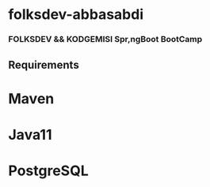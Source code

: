 # folksdev-abbasabdi

### FOLKSDEV && KODGEMISI Spr,ngBoot BootCamp

## Requirements
# Maven
# Java11
# PostgreSQL
